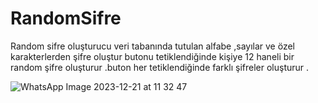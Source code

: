 # RandomSifre
Random sifre oluşturucu veri tabanında tutulan alfabe ,sayılar ve özel karakterlerden şifre oluştur butonu tetiklendiğinde kişiye 12 haneli bir random şifre oluşturur .buton her tetiklendiğinde farklı şifreler oluşturur .

![WhatsApp Image 2023-12-21 at 11 32 47](https://github.com/nurhanbal/RandomSifre/assets/95723231/7f598267-1a74-4808-919a-2d8beecb6b6f)
